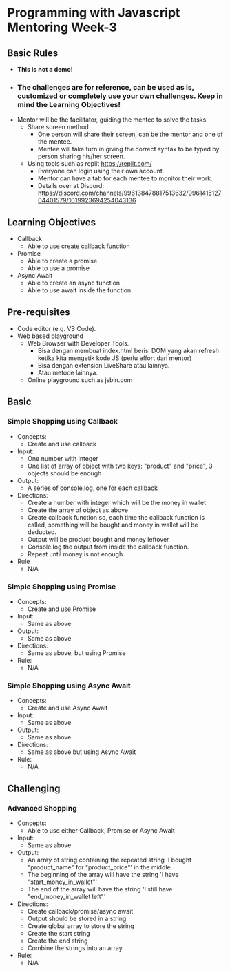 # Programming with Javascript Mentoring Week-3

## Basic Rules
- **This is not a demo!**
- ### **The challenges are for reference, can be used as is, customized or completely use your own challenges. Keep in mind the Learning Objectives!**
- Mentor will be the facilitator, guiding the mentee to solve the tasks.
  - Share screen method
    - One person will share their screen, can be the mentor and one of the mentee.
    - Mentee will take turn in giving the correct syntax to be typed by person sharing his/her screen.
  - Using tools such as replit https://replit.com/
    - Everyone can login using their own account.
    - Mentor can have a tab for each mentee to monitor their work.
    - Details over at Discord: https://discord.com/channels/996138478817513632/996141512704401579/1019923694254043136

## Learning Objectives

- Callback
    - Able to use create callback function
- Promise
    - Able to create a promise
    - Able to use a promise
- Async Await
    - Able to create an async function
    - Able to use await inside the function

## Pre-requisites

- Code editor (e.g. VS Code).
- Web based playground
    - Web Browser with Developer Tools.
        - Bisa dengan membuat index.html berisi DOM yang akan refresh ketika kita mengetik kode JS (perlu effort dari mentor)
        - Bisa dengan extension LiveShare atau lainnya.
        - Atau metode lainnya.
    - Online playground such as jsbin.com

## Basic

### Simple Shopping using Callback
- Concepts: 
  - Create and use callback
- Input: 
  - One number with integer
  - One list of array of object with two keys: "product" and "price", 3 objects should be enough
- Output:
  - A series of console.log, one for each callback
- Directions: 
  - Create a number with integer which will be the money in wallet
  - Create the array of object as above
  - Create callback function so, each time the callback function is called, something will be bought and money in wallet will be deducted.
  - Output will be product bought and money leftover
  - Console.log the output from inside the callback function.
  - Repeat until money is not enough.
- Rule
  - N/A

### Simple Shopping using Promise
- Concepts: 
  - Create and use Promise
- Input: 
  - Same as above
- Output: 
  - Same as above
- Directions:
  - Same as above, but using Promise
- Rule:
  - N/A

### Simple Shopping using Async Await
- Concepts: 
  - Create and use Async Await
- Input: 
  - Same as above
- Output: 
  - Same as above
- Directions:
  - Same as above but using Async Await
- Rule:
  - N/A

## Challenging

### Advanced Shopping
- Concepts: 
  - Able to use either Callback, Promise or Async Await
- Input:
  - Same as above
- Output:
  - An array of string containing the repeated string 'I bought "product_name" for "product_price"' in the middle.
  - The beginning of the array will have the string 'I have "start_money_in_wallet"'
  - The end of the array will have the string 'I still have "end_money_in_wallet left"'
- Directions:
  - Create callback/promise/async await
  - Output should be stored in a string
  - Create global array to store the string
  - Create the start string
  - Create the end string
  - Combine the strings into an array
- Rule:
  - N/A
